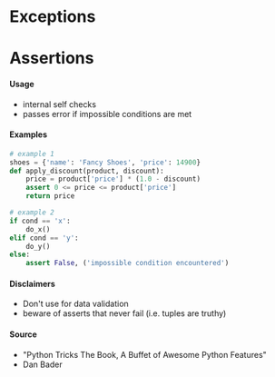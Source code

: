 # Exceptions

# Assertions

#### Usage

* internal self checks
* passes error if impossible conditions are met

#### Examples

```python
# example 1
shoes = {'name': 'Fancy Shoes', 'price': 14900}
def apply_discount(product, discount):
    price = product['price'] * (1.0 - discount)
    assert 0 <= price <= product['price']
    return price

# example 2
if cond == 'x':
    do_x()
elif cond == 'y':
    do_y()
else:
    assert False, ('impossible condition encountered')
```

#### Disclaimers

* Don't use for data validation
* beware of asserts that never fail (i.e. tuples are truthy)

#### Source

* "Python Tricks The Book, A Buffet of Awesome Python Features"
* Dan Bader